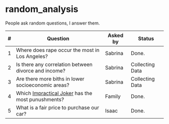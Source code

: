 # random_analysis
People ask random questions, I answer them.  

\# | Question | Asked by | Status |
|---|---|---|---|
1 | Where does rape occur the most in Los Angeles?| Sabrina | Done. |
2 | Is there any correlation between divorce and income? | Sabrina | Collecting Data |
3 | Are there more biths in lower socioeconomic areas? | Sabrina | Collecting Data |
4 | Which [Impractical Joker](http://www.trutv.com/shows/impractical-jokers/index.html) has the most punushments? | Family | Done. 
5 | What is a fair price to purchase our car? | Isaac| Done.